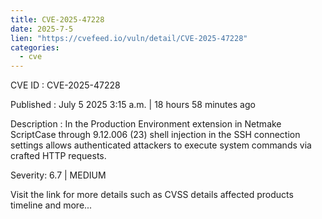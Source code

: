 ```yaml
--- 
title: CVE-2025-47228
date: 2025-7-5
lien: "https://cvefeed.io/vuln/detail/CVE-2025-47228"
categories:
  - cve
---
```


CVE ID : CVE-2025-47228

Published :  July 5
2025
3:15 a.m. | 18 hours
58 minutes ago

Description : In the Production Environment extension in Netmake ScriptCase through 9.12.006 (23)
shell injection in the SSH connection settings allows authenticated attackers to execute system commands via crafted HTTP requests.

Severity: 6.7 | MEDIUM

Visit the link for more details
such as CVSS details
affected products
timeline
and more...
